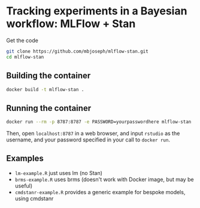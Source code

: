 # Tracking experiments in a Bayesian workflow: MLFlow + Stan

Get the code

```bash
git clone https://github.com/mbjoseph/mlflow-stan.git
cd mlflow-stan
```

## Building the container

```bash
docker build -t mlflow-stan .
```

## Running the container

```bash
docker run --rm -p 8787:8787 -e PASSWORD=yourpasswordhere mlflow-stan
```

Then, open `localhost:8787` in a web browser, and input `rstudio` as the username, and your password specified in your call to `docker run`.

## Examples

- `lm-example.R` just uses lm (no Stan)
- `brms-example.R` uses brms (doesn't work with Docker image, but may be useful)
- `cmdstanr-example.R` provides a generic example for bespoke models, using cmdstanr
